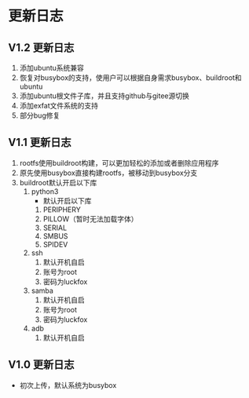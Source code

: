 # 更新日志
## V1.2 更新日志
1. 添加ubuntu系统兼容
2. 恢复对busybox的支持，使用户可以根据自身需求busybox、buildroot和ubuntu
3. 添加ubuntu根文件子库，并且支持github与gitee源切换
4. 添加exfat文件系统的支持
5. 部分bug修复
## V1.1 更新日志
1. rootfs使用buildroot构建，可以更加轻松的添加或者删除应用程序
2. 原先使用busybox直接构建rootfs，被移动到busybox分支
3. buildroot默认开启以下库
   1. python3
      * 默认开启以下库
      1. PERIPHERY
      2. PILLOW（暂时无法加载字体）
      3. SERIAL
      4. SMBUS
      5. SPIDEV
   2. ssh
      1. 默认开机自启
      2. 账号为root
      3. 密码为luckfox
   3. samba
      1. 默认开机自启
      2. 账号为root
      3. 密码为luckfox
   4. adb
      1. 默认开机自启
## V1.0 更新日志
* 初次上传，默认系统为busybox
